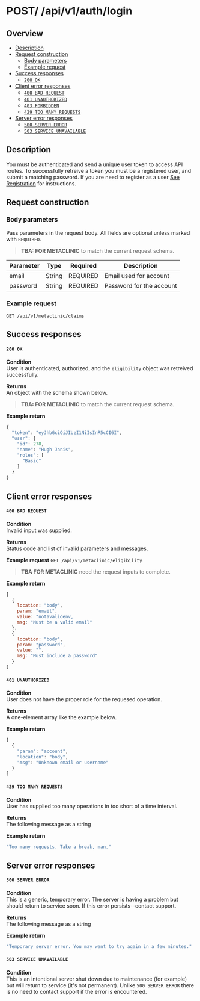 # POST/ /api/v1/auth/login


## Overview

- [Description](#description)
- [Request construction](#request-construction)
  - [Body parameters](#body-parameters)
  - [Example request](#example-request)
- [Success responses](#success-responses)
  - [`200 OK`](#200-ok)
- [Client error responses](#client-error-responses)
  - [`400 BAD REQUEST`](#400-bad-request)
  - [`401 UNAUTHORIZED`](#401-unauthorized)
  - [`403 FORBIDDEN`](#403-forbidden)
  - [`429 TOO MANY REQUESTS`](#429-too-many-requests)
- [Server error responses](#server-error-responses)
  - [`500 SERVER ERROR`](#500-server-error)
  - [`503 SERVICE UNAVAILABLE`](#503-service-unavailable)


## Description

You must be authenticated and send a unique user token to access API
routes. To successfully retreive a token you must be a registered
user, and submit a matching password. If you are need to register
as a user [See Registration](../../registration/README.md) for
instructions.


## Request construction

### Body parameters

Pass parameters in the request body. All fields are
optional unless marked with `REQUIRED`.

> **TBA: FOR METACLINIC** to match the current request schema.

| Parameter                  | Type        | Required | Description                        |
|----------------------------|-------------| :------: |------------------------------------|
| email                      | String      | REQUIRED | Email used for account             |
| password                   | String      | REQUIRED | Password for the account           |

### Example request

```GET /api/v1/metaclinic/claims```


## Success responses

#### `200 OK`

**Condition** \
User is authenticated, authorized, and the `eligibility` object was retreived
successfully.

**Returns** \
An object with the schema shown below.

> **TBA: FOR METACLINIC** to match the current request schema.

**Example return**
``` Javascript
{
  "token": "eyJhbGciOiJIUzI1NiIsInR5cCI6I",
  "user": {
    "id": 278,
    "name": "Hugh Janis",
    "roles": [
      "Basic"
    ]
  }
}
```


## Client error responses

#### `400 BAD REQUEST`

**Condition** \
Invalid input was supplied.

**Returns** \
Status code and list of invalid parameters and messages.

**Example request**
```GET /api/v1/metaclinic/eligibility```

> **TBA FOR METACLINIC** need the request inputs to complete.

**Example return**
``` Javascript
[
  {
    location: "body",
    param: "email",
    value: "notavalidenv,
    msg: "Must be a valid email"
  },
  {
    location: "body",
    param: "password",
    value: "",
    msg: "Must include a password"
  }
]
```

#### `401 UNAUTHORIZED`
**Condition** \
User does not have the proper role for the requesed operation.

**Returns** \
A one-element array like the example below.

**Example return**
``` Javascript
[
  {
    "param": "account",
    "location": "body",
    "msg": "Unknown email or username"
  }
]
```

#### `429 TOO MANY REQUESTS`
**Condition** \
User has supplied too many operations in too short of a time interval.

**Returns** \
The following message as a string

**Example return**
``` Javascript
"Too many requests. Take a break, man."
```


## Server error responses


#### `500 SERVER ERROR`
**Condition** \
This is a generic, temporary error. The server is having a problem
but should return to service soon. If this error persists--contact support.

**Returns** \
The following message as a string

**Example return**
``` Javascript
"Temporary server error. You may want to try again in a few minutes."
```

#### `503 SERVICE UNAVAILABLE`
**Condition** \
This is an intentional server shut down due to maintenance
(for example) but will return to service (it's not permanent). Unlike
`500 SERVER ERROR` there is no need to contact support if the error is encountered.
